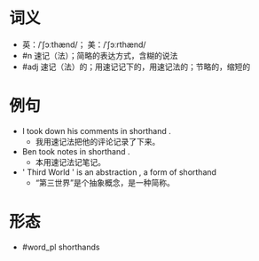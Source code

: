 # 词义
- 英：/ˈʃɔːthænd/； 美：/ˈʃɔːrthænd/
- #n 速记（法）；简略的表达方式，含糊的说法
- #adj 速记（法）的；用速记记下的，用速记法的；节略的，缩短的
# 例句
- I took down his comments in shorthand .
	- 我用速记法把他的评论记录了下来。
- Ben took notes in shorthand .
	- 本用速记法记笔记。
- ' Third World ' is an abstraction , a form of shorthand
	- “第三世界”是个抽象概念，是一种简称。
# 形态
- #word_pl shorthands
